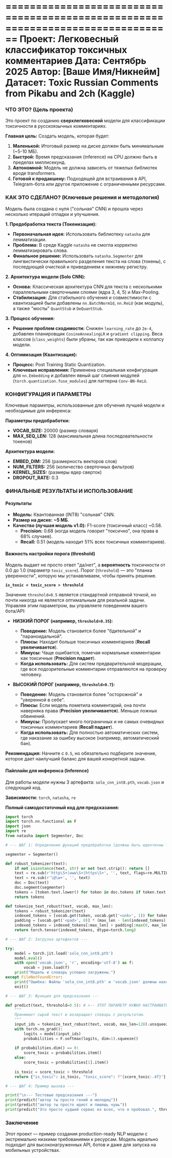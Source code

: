 ================================================================================
Проект: Легковесный классификатор токсичных комментариев
Дата: Сентябрь 2025
Автор: [Ваше Имя/Никнейм]
Датасет: Toxic Russian Comments from Pikabu and 2ch (Kaggle)
================================================================================


### ЧТО ЭТО? (Цель проекта) ###

Это проект по созданию **сверхлегковесной** модели для классификации токсичности в русскоязычных комментариях.

**Главная цель:** Создать модель, которая будет:
1.  **Маленькой:** Итоговый размер на диске должен быть минимальным (~5-10 МБ).
2.  **Быстрой:** Время предсказания (inference) на CPU должно быть в пределах миллисекунд.
3.  **Автономной:** Модель не должна зависеть от тяжелых библиотек вроде transformers.
4.  **Готовой к продакшену:** Подходящей для встраивания в API, Telegram-бота или другое приложение с ограниченными ресурсами.


### КАК ЭТО СДЕЛАНО? (Ключевые решения и методология) ###

Модель была создана с нуля ("сольная" CNN) и прошла через несколько итераций отладки и улучшения.

**1. Предобработка текста (Токенизация):**
   - **Первоначальная идея:** Использовать библиотеку `natasha` для лемматизации.
   - **Проблема:** В среде Kaggle `natasha` не смогла корректно лемматизировать слова.
   - **Финальное решение:** Использовать `natasha.Segmenter` для лингвистически правильного разделения текста на слова (токены), с последующей очисткой и приведением к нижнему регистру.

**2. Архитектура модели (Solo CNN):**
   - **Основа:** Классическая архитектура CNN для текста с несколькими параллельными сверточными слоями (ядра 3, 4, 5) и Max-Pooling.
   - **Стабилизация:** Для стабильного обучения и совместимости с квантизацией были добавлены `nn.BatchNorm1d`, `nn.ReLU` (как модуль), а также "мосты" `QuantStub` и `DeQuantStub`.

**3. Процесс обучения:**
   - **Решение проблем сходимости:** Снижен `learning_rate` до `2e-4`, добавлен планировщик `CosineAnnealingLR` и `gradient clipping`. Веса классов (`class_weights`) были убраны, так как приводили к коллапсу модели.

**4. Оптимизация (Квантизация):**
   - **Процесс:** Post Training Static Quantization.
   - **Ключевые исправления:** Применена специальная конфигурация для `nn.Embedding` и добавлен явный шаг слияния модулей (`torch.quantization.fuse_modules`) для паттерна `Conv-BN-ReLU`.


### КОНФИГУРАЦИЯ И ПАРАМЕТРЫ ###

Ключевые параметры, использованные для обучения лучшей модели и необходимые для инференса:

**Параметры предобработки:**
- **VOCAB_SIZE:** 20000 (размер словаря)
- **MAX_SEQ_LEN:** 128 (максимальная длина последовательности токенов)

**Архитектура модели:**
- **EMBED_DIM:** 256 (размерность векторов слов)
- **NUM_FILTERS:** 256 (количество сверточных фильтров)
- **KERNEL_SIZES:** (размеры ядер сверток)
- **DROPOUT_RATE:** 0.3


### ФИНАЛЬНЫЕ РЕЗУЛЬТАТЫ И ИСПОЛЬЗОВАНИЕ ###

#### Результаты ####

- **Модель:** Квантованная (INT8) "сольная" CNN.
- **Размер на диске:** **~5 МБ**.
- **Качество (лучшая модель v1.0):** F1-score (токсичный класс) ~0.58.
  - **Precision:** 0.68 (когда модель говорит "токсично", она права в 68% случаев).
  - **Recall:** 0.51 (модель находит 51% всех токсичных комментариев).

#### Важность настройки порога (threshold) ####

Модель выдает не просто ответ "да/нет", а **вероятность** токсичности от 0.0 до 1.0 (параметр `toxic_score`). Порог (`threshold`) — это "планка уверенности", которую мы устанавливаем, чтобы принять решение.

**`is_toxic = toxic_score > threshold`**

Значение `threshold=0.5` является стандартной отправной точкой, но почти никогда не является оптимальным для реальной задачи. Управляя этим параметром, вы управляете поведением вашего бота/API:

-   **НИЗКИЙ ПОРОГ (например, `threshold=0.35`):**
    -   **Поведение:** Модель становится более "бдительной" и "параноидальной".
    -   **Плюсы:** Находит больше токсичных комментариев (**Recall увеличивается**).
    -   **Минусы:** Чаще ошибается, помечая нормальные комментарии как токсичные (**Precision падает**).
    -   **Когда использовать:** Для систем предварительной модерации, где все подозрительные комментарии отправляются на проверку человеку.

-   **ВЫСОКИЙ ПОРОГ (например, `threshold=0.7`):**
    -   **Поведение:** Модель становится более "осторожной" и "уверенной в себе".
    -   **Плюсы:** Если модель пометила комментарий, она почти наверняка права (**Precision увеличивается**). Меньше ложных обвинений.
    -   **Минусы:** Пропускает много пограничных и не самых очевидных токсичных комментариев (**Recall падает**).
    -   **Когда использовать:** Для полностью автоматических систем, где наказание за ошибку высокое (например, автоматический бан).

**Рекомендация:** Начните с `0.5`, но обязательно подберите значение, которое дает наилучший баланс для вашей конкретной задачи.

#### Пайплайн для инференса (Inference) ####

Для работы модели нужны 3 артефакта: `solo_cnn_int8.pth`, `vocab.json` и следующий код.

**Зависимости:** `torch`, `natasha`, `re`

**Полный самодостаточный код для предсказания:**

```python
import torch
import torch.nn.functional as F
import json
import re
from natasha import Segmenter, Doc

# --- ШАГ 1: Определение функций предобработки (должны быть идентичны тем, что при обучении) ---

segmenter = Segmenter()

def robust_tokenizer(text):
    if not isinstance(text, str) or not text.strip(): return []
    text = re.sub(r'http\S+|www\S+|https\S+', '', text, flags=re.MULTILINE)
    text = re.sub(r'\@\w+', '', text)
    doc = Doc(text)
    doc.segment(segmenter)
    tokens = [token.text.lower() for token in doc.tokens if token.text.isalpha()]
    return tokens

def tokenize_text_robust(text, vocab, max_len):
    tokens = robust_tokenizer(text)
    indexed_tokens = [vocab.get(token, vocab.get('<unk>', 1)) for token in tokens]
    padding = [vocab.get('<pad>', 0)] * (max_len - len(indexed_tokens))
    indexed_tokens = indexed_tokens[:max_len] + padding[:max(0, max_len - len(indexed_tokens))]
    return torch.tensor(indexed_tokens, dtype=torch.long)

# --- ШАГ 2: Загрузка артефактов ---

try:
    model = torch.jit.load('solo_cnn_int8.pth')
    model.eval()
    with open('vocab.json', 'r', encoding='utf-8') as f:
        vocab = json.load(f)
    print("Модель и словарь успешно загружены.")
except FileNotFoundError:
    print("Ошибка: Файлы 'solo_cnn_int8.pth' и 'vocab.json' должны находиться в той же папке.")
    exit()

# --- ШАГ 3: Функция для предсказания ---

def predict(text, threshold=0.5): # <-- ЭТОТ ПАРАМЕТР НУЖНО НАСТРАИВАТЬ!
    """
    Принимает сырой текст и возвращает словарь с результатом.
    """
    input_ids = tokenize_text_robust(text, vocab, max_len=128).unsqueeze(0)
    with torch.no_grad():
        logits = model(input_ids)
        probabilities = F.softmax(logits, dim=1).squeeze()
    
    if probabilities.dim() == 0:
        score_toxic = probabilities.item()
    else:
        score_toxic = probabilities[1].item()
        
    is_toxic = score_toxic > threshold
    return {"is_toxic": is_toxic, "toxic_score": f"{score_toxic:.4f}"}

# --- ШАГ 4: Пример вызова ---

print("\n--- Тестовые предсказания ---")
print(predict("автор ты просто гений и молодец"))
print(predict("автор ты просто идиот и пишешь чушь"))
print(predict("Это просто худший сервис из всех, что я пробовал.", threshold=0.4)) # Пример с измененным порогом
```

### Заключение ###
Этот проект — пример создания production-ready NLP модели с экстремально низкими требованиями к ресурсам. Модель идеально подходит для высоконагруженных API, ботов и даже для запуска на мобильных устройствах.
